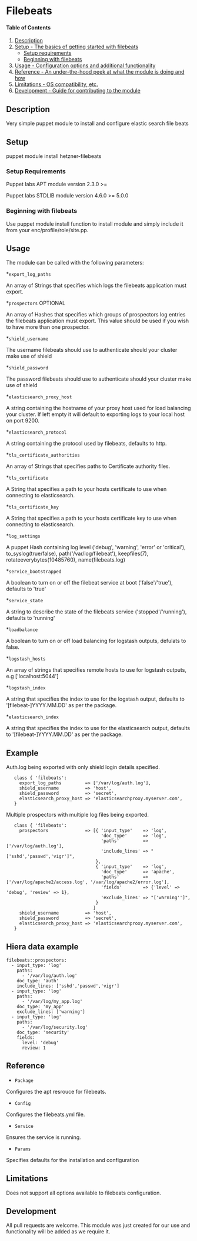 # Filebeats

#### Table of Contents

1. [Description](#description)
1. [Setup - The basics of getting started with filebeats](#setup)
    * [Setup requirements](#setup-requirements)
    * [Beginning with filebeats](#beginning-with-filebeats)
1. [Usage - Configuration options and additional functionality](#usage)
1. [Reference - An under-the-hood peek at what the module is doing and how](#reference)
1. [Limitations - OS compatibility, etc.](#limitations)
1. [Development - Guide for contributing to the module](#development)

## Description

Very simple puppet module to install and configure elastic search file beats

## Setup

puppet module install hetzner-filebeats

### Setup Requirements

Puppet labs APT module
  version 2.3.0 >=

Puppet labs STDLIB module
  version 4.6.0 >= 5.0.0

### Beginning with filebeats

Use puppet module install function to install module and simply include it from your enc/profile/role/site.pp.

## Usage

The module can be called with the following parameters:

*`export_log_paths`

An array of Strings that specifies which logs the filebeats application must export.

*`prospectors` OPTIONAL

An array of Hashes that specifies which groups of prospectors log entries the filebeats application must export.
This value should be used if you wish to have more than one prospector.

*`shield_username`

The username filebeats should use to authenticate should your cluster make use of shield

*`shield_password`

The password filebeats should use to authenticate should your cluster make use of shield

*`elasticsearch_proxy_host`

A string containing the hostname of your proxy host used for load balancing your cluster.
If left empty it will default to exporting logs to your local host on port 9200.

*`elasticsearch_protocol`

A string containing the protocol used by filebeats, defaults to http. 

*`tls_certificate_authorities`

An array of Strings that specifies paths to Certificate authority files.

*`tls_certificate`

A String that specifies a path to your hosts certificate to use when connecting to elasticsearch.

*`tls_certificate_key`

A String that specifies a path to your hosts certificate key to use when connecting to elasticsearch.

*`log_settings`

A puppet Hash containing log level ('debug', 'warning', 'error' or 'critical'), to_syslog(true/false), path('/var/log/filebeat'), keepfiles(7), rotateeverybytes(10485760), name(filebeats.log)

*`service_bootstrapped`

A boolean to turn on or off the filebeat service at boot ('false'/'true'), defaults to 'true'

*`service_state`

A string to describe the state of the filebeats service ('stopped'/'running'), defaults to 'running'

*`loadbalance`

A boolean to turn on or off load balancing for logstash outputs, defulats to false.

*`logstash_hosts`

An array of strings that specifies remote hosts to use for logstash outputs, e.g ['localhost:5044']

*`logstash_index`

A string that specifies the index to use for the logstash output, defaults to '[filebeat-]YYYY.MM.DD' as per the package.

*`elasticsearch_index`

A string that specifies the index to use for the elasticsearch output, defaults to '[filebeat-]YYYY.MM.DD' as per the package.

## Example

Auth.log being exported with only shield login details specified.

```
   class { 'filebeats':
     export_log_paths         => ['/var/log/auth.log'],
     shield_username          => 'host',
     shield_password          => 'secret',
     elasticsearch_proxy_host => 'elasticsearchproxy.myserver.com',
   }
```

Multiple prospectors with multiple log files being exported.

```
   class { 'filebeats':
     prospectors              => [{ 'input_type'    => 'log',
                                    'doc_type'      => 'log',
                                    'paths'         => ['/var/log/auth.log'],
                                    'include_lines' => "['sshd','passwd','vigr']",
                                  },
                                  { 'input_type'    => 'log',
                                    'doc_type'      => 'apache',
                                    'paths'         => ['/var/log/apache2/access.log', '/var/log/apache2/error.log'],
                                    'fields'        => {'level' => 'debug', 'review' => 1},
                                    'exclude_lines' => "['warning'']",
                                  }
                                 ]
     shield_username          => 'host',
     shield_password          => 'secret',
     elasticsearch_proxy_host => 'elasticsearchproxy.myserver.com',
   }
```

## Hiera data example

```
filebeats::prospectors:
  - input_type: 'log'
    paths:
      - '/var/log/auth.log'
    doc_type: 'auth'
    include_lines: ['sshd','passwd','vigr']
  - input_type: 'log'
    paths:
      - '/var/log/my_app.log'
    doc_type: 'my_app'
    exclude_lines: ['warning']
  - input_type: 'log'
    paths:
      - '/var/log/security.log'
    doc_type: 'security'
    fields:
      level: 'debug'
      review: 1
```


## Reference

* `Package`

Configures the apt resrouce for filebeats.

* `Config`

Configures the filebeats.yml file.

* `Service`

Ensures the service is running.

* `Params`

Specifies defaults for the installation and configuration

## Limitations

Does not support all options available to filebeats configuration.

## Development

All pull requests are welcome. This module was just created for our use and functionality will be added as we require it.
